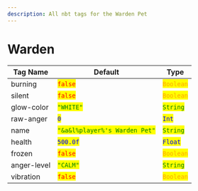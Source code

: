 ```yaml
---
description: All nbt tags for the Warden Pet
---
```



# Warden

| Tag Name     | Default                                                            | Type                                         |
| ------------ | ------------------------------------------------------------------ | -------------------------------------------- |
| burning | <mark style="color:red;">`false`</mark> | <mark style="color:orange;">`Boolean`</mark> |
| silent | <mark style="color:red;">`false`</mark> | <mark style="color:orange;">`Boolean`</mark> |
| glow-color | <mark style="color:green;">`"WHITE"`</mark> | <mark style="color:green;">`String`</mark> |
| raw-anger | <mark style="color:blue;">`0`</mark> | <mark style="color:blue;">`Int`</mark> |
| name | <mark style="color:green;">`"&a&l%player%'s Warden Pet"`</mark> | <mark style="color:green;">`String`</mark> |
| health | <mark style="color:blue;">`500.0f`</mark> | <mark style="color:blue;">`Float`</mark> |
| frozen | <mark style="color:red;">`false`</mark> | <mark style="color:orange;">`Boolean`</mark> |
| anger-level | <mark style="color:green;">`"CALM"`</mark> | <mark style="color:green;">`String`</mark> |
| vibration | <mark style="color:red;">`false`</mark> | <mark style="color:orange;">`Boolean`</mark> |
